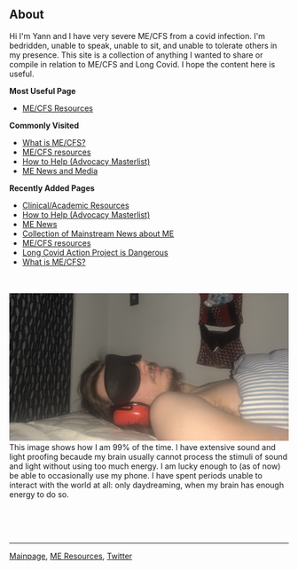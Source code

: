 ## About
Hi I'm Yann and I have very severe ME/CFS from a covid infection. I'm bedridden, unable to speak, unable to sit, and unable to tolerate others in my presence. This site is a collection of anything I wanted to share or compile in relation to ME/CFS and Long Covid. I hope the content here is useful. 

**Most Useful Page** 
* [ME/CFS Resources](useful-resources.md)

**Commonly Visited**
* [What is ME/CFS?](me-cfs.md)
* [ME/CFS resources](useful-resources.md)
* [How to Help (Advocacy Masterlist)](how-to-help.md)
* [ME News and Media](community-news.md)


**Recently Added Pages**
* [Clinical/Academic Resources](clinical-resources.md)
* [How to Help (Advocacy Masterlist)](how-to-help.md)
* [ME News](community-news.md)
* [Collection of Mainstream News about ME](me-inthenews.md)
* [ME/CFS resources](useful-resources.md)
* [Long Covid Action Project is Dangerous](LCAP.md)
* [What is ME/CFS?](me-cfs.md)

<br/> <br/>
![Image](IMG_9613.jpeg)
This image shows how I am 99% of the time. I have extensive sound and light proofing becaude my brain usually cannot process the stimuli of sound and light without using too much energy. I am lucky enough to (as of now) be able to occasionally use my phone. I have spent periods unable to interact with the world at all: only daydreaming, when my brain has enough energy to do so.

<br/><br/><br/>

---

[Mainpage](https://me-cfs.github.io), [ME Resources](useful-resources.md), [Twitter](https://twitter.com/yann_mecfs)

